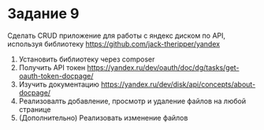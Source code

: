 # Задание 9
Сделать CRUD приложение для работы с яндекс диском по API, используя библиотеку https://github.com/jack-theripper/yandex  
1. Установить библиотеку через composer  
2. Получить API токен https://yandex.ru/dev/oauth/doc/dg/tasks/get-oauth-token-docpage/  
3. Изучить документацию https://yandex.ru/dev/disk/api/concepts/about-docpage/  
4. Реализовалть добавление, просмотр и удаление файлов на любой странице  
5. (Дополнительно) Реализовать изменение файлов 
